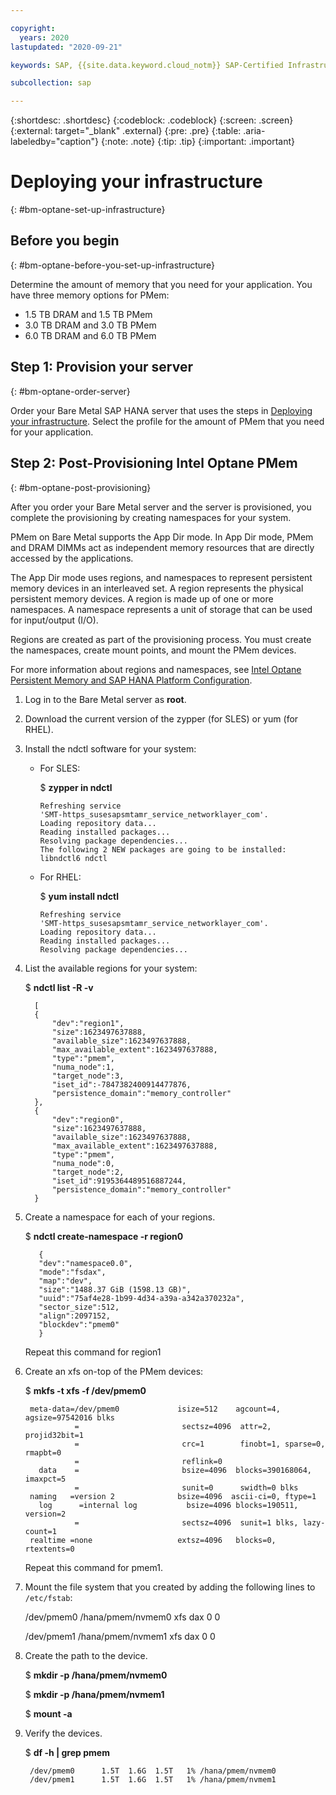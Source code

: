 ```yaml
---

copyright:
  years: 2020
lastupdated: "2020-09-21"

keywords: SAP, {{site.data.keyword.cloud_notm}} SAP-Certified Infrastructure, {{site.data.keyword.ibm_cloud_sap}}, SAP Workloads

subcollection: sap

---
```


{:shortdesc: .shortdesc}
{:codeblock: .codeblock}
{:screen: .screen}
{:external: target="_blank" .external}
{:pre: .pre}
{:table: .aria-labeledby="caption"}
{:note: .note}
{:tip: .tip}
{:important: .important}

# Deploying your infrastructure
{: #bm-optane-set-up-infrastructure}

## Before you begin
{: #bm-optane-before-you-set-up-infrastructure}

Determine the amount of memory that you need for your application. You have three memory options for PMem:

*  1.5 TB DRAM and 1.5 TB PMem
*  3.0 TB DRAM and 3.0 TB PMem
*  6.0 TB DRAM and 6.0 TB PMem

## Step 1: Provision your server
{: #bm-optane-order-server}

Order your Bare Metal SAP HANA server that uses the steps in [Deploying your infrastructure](/docs/sap?topic=sap-bm-set-up-infrastructure). Select the profile for the amount of PMem that you need for your application. 

## Step 2: Post-Provisioning Intel Optane PMem
{: #bm-optane-post-provisioning}

After you order your Bare Metal server and the server is provisioned, you complete the provisioning by creating namespaces for your system.

PMem on Bare Metal supports the App Dir mode. In App Dir mode, PMem and DRAM DIMMs act as independent memory resources that are directly accessed by the applications. 

The App Dir mode uses regions, and namespaces to represent persistent memory devices in an interleaved set. A region represents the physical persistent memory devices. A region is made up of one or more namespaces. A namespace represents a unit of storage that can be used for input/output (I/O).

Regions are created as part of the provisioning process. You must create the namespaces, create mount points, and mount the PMem devices.

For more information about regions and namespaces, see [Intel Optane Persistent Memory and SAP HANA Platform Configuration](https://www.sap.com/documents/2019/05/7a278c36-507d-0010-87a3-c30de2ffd8ff.html).

1. Log in to the Bare Metal server as **root**. 

1. Download the current version of the zypper (for SLES) or yum (for RHEL).

1.  Install the ndctl software for your system:
    *	For SLES:

        $ **zypper in ndctl**

            Refreshing service 
            'SMT-https_susesapsmtamr_service_networklayer_com'.
            Loading repository data...
            Reading installed packages...
            Resolving package dependencies...
            The following 2 NEW packages are going to be installed:
            libndctl6 ndctl

    *	For RHEL:

        $ **yum install ndctl**

            Refreshing service 
            'SMT-https_susesapsmtamr_service_networklayer_com'.
            Loading repository data...
            Reading installed packages...
            Resolving package dependencies...

1.  List the available regions for your system:
    
      $ **ndctl list -R -v**
      
          [
          {
              "dev":"region1",
              "size":1623497637888,
              "available_size":1623497637888,
              "max_available_extent":1623497637888,
              "type":"pmem",
              "numa_node":1,
              "target_node":3,
              "iset_id":-7847382400914477876,
              "persistence_domain":"memory_controller"
          },
          {
              "dev":"region0",
              "size":1623497637888,
              "available_size":1623497637888,
              "max_available_extent":1623497637888,
              "type":"pmem",
              "numa_node":0,
              "target_node":2,
              "iset_id":9195364489516887244,
              "persistence_domain":"memory_controller"
          }
      

1. Create a namespace for each of your regions.  
    
      $ **ndctl create-namespace -r region0**

          {
          "dev":"namespace0.0",
          "mode":"fsdax",
          "map":"dev",
          "size":"1488.37 GiB (1598.13 GB)",
          "uuid":"75af4e28-1b99-4d34-a39a-a342a370232a",
          "sector_size":512,
          "align":2097152,
          "blockdev":"pmem0"
          }
    
    Repeat this command for region1 

1. Create an xfs on-top of the PMem devices:

    $ **mkfs -t xfs -f /dev/pmem0**

        meta-data=/dev/pmem0             isize=512    agcount=4, agsize=97542016 blks
                  =                       sectsz=4096  attr=2, projid32bit=1
                  =                       crc=1        finobt=1, sparse=0, rmapbt=0
                  =                       reflink=0
          data    =                       bsize=4096  blocks=390168064, imaxpct=5
                  =                       sunit=0      swidth=0 blks
        naming   =version 2              bsize=4096  ascii-ci=0, ftype=1
          log      =internal log           bsize=4096 blocks=190511, version=2
                  =                       sectsz=4096  sunit=1 blks, lazy-count=1
        realtime =none                   extsz=4096   blocks=0, rtextents=0

    Repeat this command for pmem1.

1. Mount the file system that you created by adding the following lines to ``/etc/fstab``:

   /dev/pmem0 /hana/pmem/nvmem0 xfs dax 0 0
   
   /dev/pmem1 /hana/pmem/nvmem1 xfs dax 0 0
  

1. Create the path to the device.

    $ **mkdir -p /hana/pmem/nvmem0**

    $ **mkdir -p /hana/pmem/nvmem1**

    $ **mount -a**
  

1. Verify the devices.

   $ **df -h | grep pmem**

        /dev/pmem0      1.5T  1.6G  1.5T   1% /hana/pmem/nvmem0
        /dev/pmem1      1.5T  1.6G  1.5T   1% /hana/pmem/nvmem1
  

